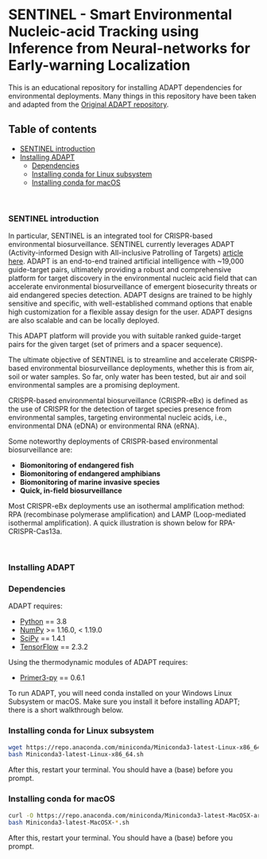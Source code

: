 # SENTINEL - Smart Environmental Nucleic-acid Tracking using Inference from Neural-networks for Early-warning Localization

This is an educational repository for installing ADAPT dependencies for environmental deployments. Many things in this repository have been taken and adapted from the [Original ADAPT repository](https://github.com/broadinstitute/adapt/blob/main/).

## Table of contents

* [SENTINEL introduction](#sentinel-introduction)
* [Installing ADAPT](#installing-adapt)
  * [Dependencies](#dependencies)
  * [Installing conda for Linux subsystem](#installing-conda-for-linux-subsystem)
  * [Installing conda for macOS](#installing-conda-for-macOS)

 <br/>
 
### SENTINEL introduction

In particular, SENTINEL is an integrated tool for CRISPR-based environmental biosurveillance. SENTINEL currently leverages ADAPT (Activity-informed Design with All-inclusive Patrolling of Targets) [article here](https://www.nature.com/articles/s41587-022-01213-5). ADAPT is an end-to-end trained artificial intelligence with ~19,000 guide-target pairs, ultimately providing a robust and comprehensive platform for target discovery in the environmental nucleic acid field that can accelerate environmental biosurveillance of emergent biosecurity threats or aid endangered species detection. ADAPT designs are trained to be highly sensitive and specific, with well-established command options that enable high customization for a flexible assay design for the user. ADAPT designs are also scalable and can be locally deployed.

This ADAPT platform will provide you with suitable ranked guide-target pairs for the given target (set of primers and a spacer sequence).

The ultimate objective of SENTINEL is to streamline and accelerate CRISPR-based environmental biosurveillance deployments, whether this is from air, soil or water samples. So far, only water has been tested, but air and soil environmental samples are a promising deployment.

CRISPR-based environmental biosurveillance (CRISPR-eBx) is defined as the use of CRISPR for the detection of target species presence from environmental samples, targeting environmental nucleic acids, i.e., environmental DNA (eDNA) or environmental RNA (eRNA).

Some noteworthy deployments of CRISPR-based environmental biosurveillance are:

* **Biomonitoring of endangered fish**
* **Biomonitoring of endangered amphibians**
* **Biomonitoring of marine invasive species**
* **Quick, in-field biosurveillance**

Most CRISPR-eBx deployments use an isothermal amplification method: RPA (recombinase polymerase amplification) and LAMP (Loop-mediated isothermal amplification). A quick illustration is shown below for RPA-CRISPR-Cas13a.

 <br/>

 ### Installing ADAPT

### Dependencies

ADAPT requires:
* [Python](https://www.python.org) == 3.8
* [NumPy](http://www.numpy.org) &gt;= 1.16.0, &lt; 1.19.0
* [SciPy](https://www.scipy.org) == 1.4.1
* [TensorFlow](https://www.tensorflow.org) == 2.3.2

Using the thermodynamic modules of ADAPT requires:
* [Primer3-py](https://libnano.github.io/primer3-py) == 0.6.1

To run ADAPT, you will need conda installed on your Windows Linux Subsystem or macOS. Make sure you install it before installing ADAPT; there is a short walkthrough below.

### Installing conda for Linux subsystem

```bash
wget https://repo.anaconda.com/miniconda/Miniconda3-latest-Linux-x86_64.sh
bash Miniconda3-latest-Linux-x86_64.sh
```
After this, restart your terminal. You should have a (base) before you prompt.

### Installing conda for macOS

```bash
curl -O https://repo.anaconda.com/miniconda/Miniconda3-latest-MacOSX-arm64.sh
bash Miniconda3-latest-MacOSX-*.sh
```
After this, restart your terminal. You should have a (base) before you prompt.
